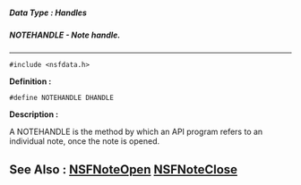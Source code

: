 ##### Data Type : Handles
##### NOTEHANDLE - Note handle.
---
```
#include <nsfdata.h>
```

**Definition :**
```
#define NOTEHANDLE DHANDLE
```

**Description :**

A NOTEHANDLE is the method by which an API program refers to an individual note, once the note is opened.


**See Also :**
[NSFNoteOpen](/domino-c-api-docs/reference/Func/NSFNoteOpen)
[NSFNoteClose](/domino-c-api-docs/reference/Func/NSFNoteClose)
---
